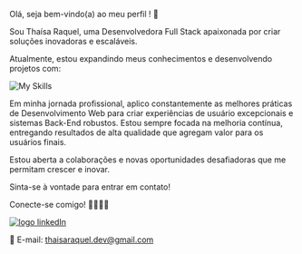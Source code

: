 Olá, seja bem-vindo(a) ao meu perfil ! 👋 

Sou Thaísa Raquel, uma Desenvolvedora Full Stack apaixonada por criar soluções inovadoras e escaláveis.

Atualmente, estou expandindo meus conhecimentos e desenvolvendo projetos com:

![My Skills](https://skillicons.dev/icons?i=html,css,js,react,ts,styledcomponents,tailwind,nodejs,docker,mongodb,postgres,mysql,postman)


Em minha jornada profissional, aplico constantemente as melhores práticas de Desenvolvimento Web para criar experiências de usuário excepcionais e sistemas Back-End robustos. Estou sempre focada na melhoria contínua, entregando resultados de alta qualidade que agregam valor para os usuários finais.


Estou aberta a colaborações e novas oportunidades desafiadoras que me permitam crescer e inovar. 

Sinta-se à vontade para entrar em contato!

Conecte-se comigo! 🤝👩🏻‍💻 

<a href="https://www.linkedin.com/in/thaísa-raquel-dev/"><img src="https://img.shields.io/badge/LinkedIn-0077B5?style=for-the-badge&logo=linkedin&logoColor=white" alt="logo linkedIn"/></a>

📧 E-mail: thaisaraquel.dev@gmail.com  


